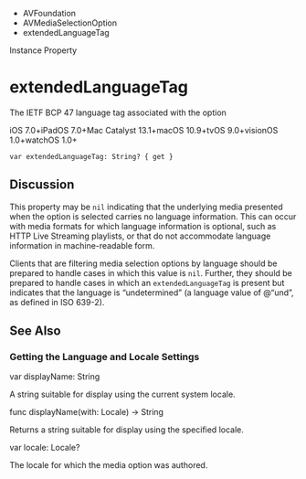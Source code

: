

- AVFoundation
- AVMediaSelectionOption
-  extendedLanguageTag 

Instance Property

# extendedLanguageTag

The IETF BCP 47 language tag associated with the option

iOS 7.0+iPadOS 7.0+Mac Catalyst 13.1+macOS 10.9+tvOS 9.0+visionOS 1.0+watchOS 1.0+

``` source
var extendedLanguageTag: String? { get }
```

## Discussion

This property may be `nil` indicating that the underlying media presented when the option is selected carries no language information. This can occur with media formats for which language information is optional, such as HTTP Live Streaming playlists, or that do not accommodate language information in machine-readable form.

Clients that are filtering media selection options by language should be prepared to handle cases in which this value is `nil`. Further, they should be prepared to handle cases in which an `extendedLanguageTag` is present but indicates that the language is “undetermined” (a language value of @“und”, as defined in ISO 639-2).

## See Also

### Getting the Language and Locale Settings

var displayName: String

A string suitable for display using the current system locale.

func displayName(with: Locale) -> String

Returns a string suitable for display using the specified locale.

var locale: Locale?

The locale for which the media option was authored.

